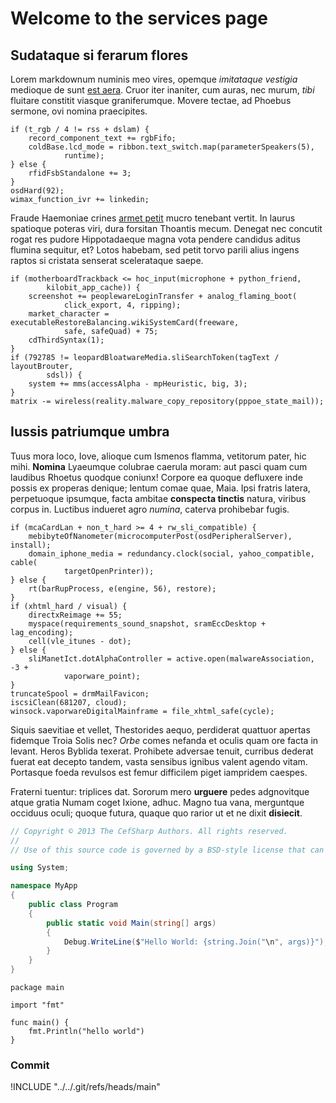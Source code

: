 # Welcome to the services page

## Sudataque si ferarum flores

Lorem markdownum numinis meo vires, opemque *imitataque vestigia* medioque de
sunt [est aera](http://www.loco.com/animos.php). Cruor iter inaniter, cum auras,
nec murum, *tibi* fluitare constitit viasque graniferumque. Movere tectae, ad
Phoebus sermone, ovi nomina praecipites.

    if (t_rgb / 4 != rss + dslam) {
        record_component_text += rgbFifo;
        coldBase.lcd_mode = ribbon.text_switch.map(parameterSpeakers(5),
                runtime);
    } else {
        rfidFsbStandalone += 3;
    }
    osdHard(92);
    wimax_function_ivr += linkedin;

Fraude Haemoniae crines [armet petit](http://et.com/missis.html) mucro tenebant
vertit. In laurus spatioque poteras viri, dura forsitan Thoantis mecum. Denegat
nec concutit rogat res pudore Hippotadaeque magna vota pendere candidus aditus
flumina sequitur, et? Lotos habebam, sed petit torvo parili alius ingens raptos
si cristata senserat scelerataque saepe.

    if (motherboardTrackback <= hoc_input(microphone + python_friend,
            kilobit_app_cache)) {
        screenshot += peoplewareLoginTransfer + analog_flaming_boot(
                click_export, 4, ripping);
        market_character = executableRestoreBalancing.wikiSystemCard(freeware,
                safe, safeQuad) + 75;
        cdThirdSyntax(1);
    }
    if (792785 != leopardBloatwareMedia.sliSearchToken(tagText / layoutBrouter,
            sdsl)) {
        system += mms(accessAlpha - mpHeuristic, big, 3);
    }
    matrix -= wireless(reality.malware_copy_repository(pppoe_state_mail));

## Iussis patriumque umbra

Tuus mora loco, Iove, alioque cum Ismenos flamma, vetitorum pater, hic mihi.
**Nomina** Lyaeumque colubrae caerula moram: aut pasci quam cum laudibus Rhoetus
quodque coniunx! Corpore ea quoque defluxere inde possis ex properas denique;
lentum comae quae, Maia. Ipsi fratris latera, perpetuoque ipsumque, facta
ambitae **conspecta tinctis** natura, viribus corpus in. Luctibus indueret agro
*numina*, caterva prohibebar fugis.

    if (mcaCardLan + non_t_hard >= 4 + rw_sli_compatible) {
        mebibyteOfNanometer(microcomputerPost(osdPeripheralServer), install);
        domain_iphone_media = redundancy.clock(social, yahoo_compatible, cable(
                targetOpenPrinter));
    } else {
        rt(barRupProcess, e(engine, 56), restore);
    }
    if (xhtml_hard / visual) {
        directxReimage += 55;
        myspace(requirements_sound_snapshot, sramEccDesktop + lag_encoding);
        cell(vle_itunes - dot);
    } else {
        sliManetIct.dotAlphaController = active.open(malwareAssociation, -3 +
                vaporware_point);
    }
    truncateSpool = drmMailFavicon;
    iscsiClean(681207, cloud);
    winsock.vaporwareDigitalMainframe = file_xhtml_safe(cycle);

Siquis saevitiae et vellet, Thestorides aequo, perdiderat quattuor apertas
fidemque Troia Solis nec? *Orbe* comes nefanda et oculis quam ore facta in
levant. Heros Byblida texerat. Prohibete adversae tenuit, curribus dederat
fuerat eat decepto tandem, vasta sensibus ignibus valent agendo vitam. Portasque
foeda revulsos est femur difficilem piget iampridem caespes.

Fraterni tuentur: triplices dat. Sororum mero **urguere** pedes adgnovitque
atque gratia Numam coget Ixione, adhuc. Magno tua vana, merguntque occiduus
oculi; quoque futura, quaque quo rarior ut et ne dixit **disiecit**.

```csharp
// Copyright © 2013 The CefSharp Authors. All rights reserved.
//
// Use of this source code is governed by a BSD-style license that can be found in the LICENSE file.

using System;

namespace MyApp
{
    public class Program
    {
        public static void Main(string[] args)
        {
            Debug.WriteLine($"Hello World: {string.Join("\n", args)}");
        }
    }
}
```

```golang
package main

import "fmt"

func main() {
    fmt.Println("hello world")
}
```

### Commit
!INCLUDE "../../.git/refs/heads/main"
